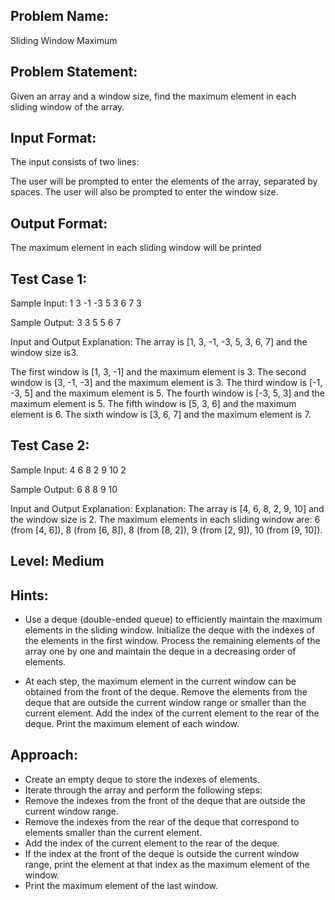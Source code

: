 ## Problem Name:
Sliding Window Maximum

## Problem Statement:
Given an array and a window size, find the maximum element in each sliding window of the array.


## Input Format:
The input consists of two lines:

The user will be prompted to enter the elements of the array, separated by spaces.
The user will also be prompted to enter the window size.

## Output Format:
The maximum element in each sliding window will be printed

## Test Case 1:
Sample Input:
1 3 -1 -3 5 3 6 7
3

Sample Output:
3 3 5 5 6 7

Input and Output Explanation:
The array is [1, 3, -1, -3, 5, 3, 6, 7] and the window size is3.

The first window is [1, 3, -1] and the maximum element is 3.
The second window is [3, -1, -3] and the maximum element is 3.
The third window is [-1, -3, 5] and the maximum element is 5.
The fourth window is [-3, 5, 3] and the maximum element is 5.
The fifth window is [5, 3, 6] and the maximum element is 6.
The sixth window is [3, 6, 7] and the maximum element is 7.

## Test Case 2:
Sample Input:
4 6 8 2 9 10
2

Sample Output:
6 8 8 9 10

Input and Output Explanation:
Explanation: The array is [4, 6, 8, 2, 9, 10] and the window size is 2. The maximum elements in each sliding window are: 6 (from [4, 6]), 8 (from [6, 8]), 8 (from [8, 2]), 9 (from [2, 9]), 10 (from [9, 10]).

## Level: Medium

## Hints:
- Use a deque (double-ended queue) to efficiently maintain the maximum elements in the sliding window.
Initialize the deque with the indexes of the elements in the first window.
Process the remaining elements of the array one by one and maintain the deque in a decreasing order of elements.

- At each step, the maximum element in the current window can be obtained from the front of the deque.
Remove the elements from the deque that are outside the current window range or smaller than the current element.
Add the index of the current element to the rear of the deque.
Print the maximum element of each window.


## Approach:
- Create an empty deque to store the indexes of elements.
- Iterate through the array and perform the following steps:
- Remove the indexes from the front of the deque that are outside the current window range.
- Remove the indexes from the rear of the deque that correspond to elements smaller than the current element.
- Add the index of the current element to the rear of the deque.
- If the index at the front of the deque is outside the current window range, print the element at that index as the maximum element of the window.
- Print the maximum element of the last window.